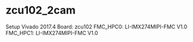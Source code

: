 # zcu102_2cam
Setup Vivado 2017.4
Board: zcu102
FMC_HPC0: LI-IMX274MIPI-FMC V1.0
FMC_HPC1: LI-IMX274MIPI-FMC V1.0
